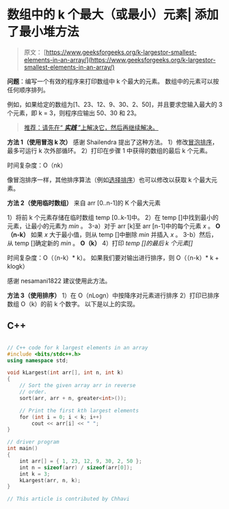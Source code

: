# 数组中的 k 个最大（或最小）元素| 添加了最小堆方法

> 原文： [https://www.geeksforgeeks.org/k-largestor-smallest-elements-in-an-array/](https://www.geeksforgeeks.org/k-largestor-smallest-elements-in-an-array/)

**问题**：编写一个有效的程序来打印数组中 k 个最大的元素。 数组中的元素可以按任何顺序排列。

例如，如果给定的数组为[1、23、12、9、30、2、50]，并且要求您输入最大的 3 个元素，即 k = 3，则程序应输出 50、30 和 23。

> [推荐：请先在“ ***实践*** ”上解决它，然后再继续解决。](https://practice.geeksforgeeks.org/problems/k-largest-elements/0)

 **方法 1（使用冒泡 k 次）**
感谢 Shailendra 提出了这种方法。
1）修改[冒泡排序](https://www.geeksforgeeks.org/bubble-sort/)，最多可运行 k 次外部循环。
2）打印在步骤 1 中获得的数组的最后 k 个元素。

时间复杂度：O（nk）

像冒泡排序一样，其他排序算法（例如[选择排序](http://en.wikipedia.org/wiki/Selection_sort)）也可以修改以获取 k 个最大元素。

**方法 2（使用临时数组）**
来自 arr [0..n-1]的 K 个最大元素

1）将前 k 个元素存储在临时数组 temp [0..k-1]中。
2）在 temp []中找到最小的元素，让最小的元素为 *min* 。
3-a）对于 arr [k]至 arr [n-1]中的每个元素 *x* 。 **O（n-k）**
如果 *x* 大于最小值，则从 temp []中删除 *min* 并插入 *x* 。
3-b）然后，从 temp []确定新的 *min* 。 **O（k）**
4）打印 *temp []的最后 k 个元素[]*

时间复杂度：O（（n-k）* k）。 如果我们要对输出进行排序，则 O（（n-k）* k + klogk）

感谢 nesamani1822 建议使用此方法。

**方法 3（使用排序）**
1）在 O（nLogn）中按降序对元素进行排序
2）打印已排序数组 O（k）的前 k 个数字。
以下是以上的实现。

## C++ 

```cpp

// C++ code for k largest elements in an array 
#include <bits/stdc++.h> 
using namespace std; 

void kLargest(int arr[], int n, int k) 
{ 
    // Sort the given array arr in reverse 
    // order. 
    sort(arr, arr + n, greater<int>()); 

    // Print the first kth largest elements 
    for (int i = 0; i < k; i++) 
        cout << arr[i] << " "; 
} 

// driver program 
int main() 
{ 
    int arr[] = { 1, 23, 12, 9, 30, 2, 50 }; 
    int n = sizeof(arr) / sizeof(arr[0]); 
    int k = 3; 
    kLargest(arr, n, k); 
} 

// This article is contributed by Chhavi 

```